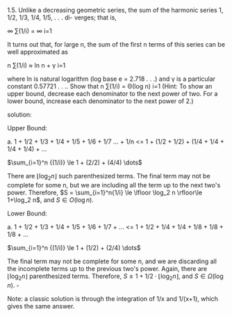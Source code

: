 1.5. Unlike a decreasing geometric series, the sum of the harmonic series 1, 1/2, 1/3, 1/4, 1/5, . . . di-
verges; that is,

∞
∑(1/i) = ∞
i=1

It turns out that, for large n, the sum of the first n terms of this series can be well approximated as

n
∑(1/i) ≈ ln n + γ
i=1

where ln is natural logarithm (log base e = 2.718 . . .) and γ is a particular constant 0.57721 . . ..
Show that
n
∑(1/i) = Θ(log n)
i=1
(Hint: To show an upper bound, decrease each denominator to the next power of two. For a lower
bound, increase each denominator to the next power of 2.)

solution:

Upper Bound:

a. 1 + 1/2 + 1/3 + 1/4 + 1/5 + 1/6 + 1/7 ... + 1/n <= 1 + (1/2 + 1/2) + (1/4 + 1/4 + 1/4 + 1/4) + ...

$\sum_{i=1}^n {(1/i)} \le 1 + (2/2) + (4/4) \dots$

There are $\lfloor \log_2 n \rfloor$ such parenthesized terms. The final term may not be complete for some n, but we are including all the term up to the next two's power. Therefore, $S = \sum_{i=1}^n{1/i} \le \lfloor \log_2 n \rfloor\le 1+\log_2 n$, and $S\in O(\log n)$.


Lower Bound:

a. 1 + 1/2 + 1/3 + 1/4 + 1/5 + 1/6 + 1/7 + ... <= 1 + 1/2 + 1/4 + 1/4 + 1/8 + 1/8 + 1/8 + ...

$\sum_{i=1}^n {(1/i)} \le 1 + (1/2) + (2/4) \dots$

The final term may not be complete for some n, and we are discarding all the incomplete terms up to the previous two's power. Again, there are $\lfloor \log_2 n \rfloor$ parenthesized terms. Therefore, $S \ge 1 + 1/2\cdot \lfloor \log_2 n \rfloor$, and $S\in \Omega(\log n)$. $\square$

Note: a classic solution is through the integration of 1/x and 1/(x+1), which gives the same answer.